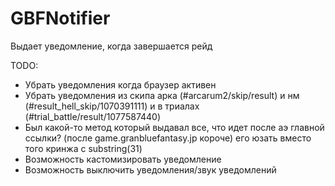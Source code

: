 # GBFNotifier

Выдает уведомление, когда завершается рейд

TODO:
* Убрать уведомления когда браузер активен
* Убрать уведомления из скипа арка (#arcarum2/skip/result) и нм (#result_hell_skip/1070391111) и в триалах (#trial_battle/result/1077587440)
* Был какой-то метод который выдавал все, что идет после аэ главной ссылки? (после game.granbluefantasy.jp короче) его юзать вместо того кринжа с substring(31)
* Возможность кастомизировать уведомление
* Возможность выключить уведомления/звук уведомлений
